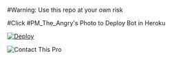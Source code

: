 #Warning: Use this repo at your own risk

#Click #PM_The_Angry's Photo to Deploy Bot in Heroku

[![Deploy](https://telegra.ph/file/6efe7d3e61b77bf18baf8.jpg)](https://heroku.com/deploy)

![Contact This Pro](https://telegram.dog/PM_The_Angry)
